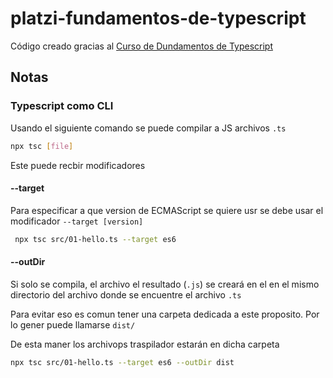 # platzi-fundamentos-de-typescript

Código creado gracias al [Curso de Dundamentos de Typescript](https://platzi.com/cursos/typescript/)

## Notas

### Typescript como CLI

Usando el siguiente comando se puede compilar a JS archivos `.ts`

```bash
npx tsc [file]
```

Este puede recbir modificadores

#### --target

Para especificar a que version de ECMAScript se quiere usr se debe usar el modificador `--target [version]`

```bash
 npx tsc src/01-hello.ts --target es6
```
#### --outDir

Si solo se compila, el archivo el resultado (`.js`) se creará en el en el mismo directorio del archivo donde se encuentre el archivo `.ts`

Para evitar eso es comun tener una carpeta dedicada a este proposito. Por lo gener puede llamarse `dist/`

De esta maner los archivops traspilador estarán en dicha carpeta

```bash
npx tsc src/01-hello.ts --target es6 --outDir dist
```
